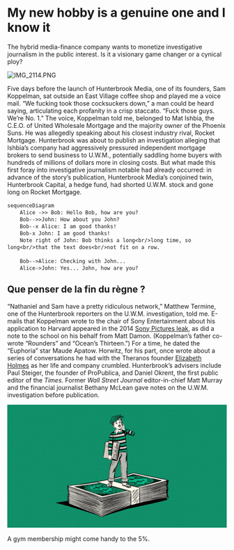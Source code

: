 # My new hobby is a genuine one and I know it

The hybrid media-finance company wants to monetize investigative journalism in the public interest. Is it a visionary game changer or a cynical ploy?

![IMG\_2114.PNG](assets/14b7d7104d272a6c52c1674c1419080d74476d08.PNG "Malick is for the outsiders")

Five days before the launch of Hunterbrook Media, one of its founders, Sam Koppelman, sat outside an East Village coffee shop and played me a voice mail. “We fucking took those cocksuckers down,” a man could be heard saying, articulating each profanity in a crisp staccato. “Fuck those guys. We’re No. 1.” The voice, Koppelman told me, belonged to Mat Ishbia, the C.E.O. of United Wholesale Mortgage and the majority owner of the Phoenix Suns. He was allegedly speaking about his closest industry rival, Rocket Mortgage. Hunterbrook was about to publish an investigation alleging that Ishbia’s company had aggressively pressured independent mortgage brokers to send business to U.W.M., potentially saddling home buyers with hundreds of millions of dollars more in closing costs. But what made this first foray into investigative journalism notable had already occurred: in advance of the story’s publication, Hunterbrook Media’s conjoined twin, Hunterbrook Capital, a hedge fund, had shorted U.W.M. stock and gone long on Rocket Mortgage.

```mermaid
sequenceDiagram
    Alice ->> Bob: Hello Bob, how are you?
    Bob-->>John: How about you John?
    Bob--x Alice: I am good thanks!
    Bob-x John: I am good thanks!
    Note right of John: Bob thinks a long<br/>long time, so long<br/>that the text does<br/>not fit on a row.

    Bob-->Alice: Checking with John...
    Alice->John: Yes... John, how are you?
```

## Que penser de la fin du règne ?

“Nathaniel and Sam have a pretty ridiculous network,” Matthew Termine, one of the Hunterbrook reporters on the U.W.M. investigation, told me. E-mails that Koppelman wrote to the chair of Sony Entertainment about his application to Harvard appeared in the 2014 [Sony Pictures leak](https://www.newyorker.com/magazine/2021/04/26/the-incredible-rise-of-north-koreas-hacking-army), as did a note to the school on his behalf from Matt Damon. (Koppelman’s father co-wrote “Rounders” and “Ocean’s Thirteen.”) For a time, he dated the “Euphoria” star Maude Apatow. Horwitz, for his part, once wrote about a series of conversations he had with the Theranos founder [Elizabeth Holmes](https://www.newyorker.com/magazine/2014/12/15/blood-simpler) as her life and company crumbled. Hunterbrook’s advisers include Paul Steiger, the founder of ProPublica, and Daniel Okrent, the first public editor of the *Times*. Former *Wall Street Journal* editor-in-chief Matt Murray and the financial journalist Bethany McLean gave notes on the U.W.M. investigation before publication.

![](assets/1fb5b4f7e9965d9e5ee3bd521fdb03a45bdbb4f2.webp)

A gym membership might come handy to the 5%.
